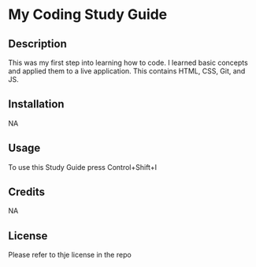 # My Coding Study Guide

## Description

This was my first step into learning how to code. I learned basic concepts and applied them to a live application. This contains HTML, CSS, Git, and JS.         


## Installation

NA

## Usage

To use this Study Guide press Control+Shift+I

## Credits
NA

## License
Please refer to thje license in the repo
